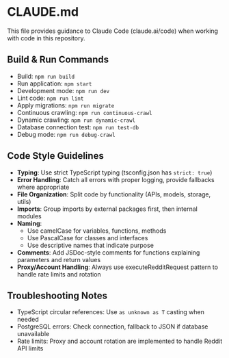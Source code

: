 # CLAUDE.md

This file provides guidance to Claude Code (claude.ai/code) when working with code in this repository.

## Build & Run Commands
- Build: `npm run build`
- Run application: `npm start`
- Development mode: `npm run dev`
- Lint code: `npm run lint`
- Apply migrations: `npm run migrate`
- Continuous crawling: `npm run continuous-crawl`
- Dynamic crawling: `npm run dynamic-crawl`
- Database connection test: `npm run test-db`
- Debug mode: `npm run debug-crawl`

## Code Style Guidelines
- **Typing**: Use strict TypeScript typing (tsconfig.json has `strict: true`)
- **Error Handling**: Catch all errors with proper logging, provide fallbacks where appropriate
- **File Organization**: Split code by functionality (APIs, models, storage, utils)
- **Imports**: Group imports by external packages first, then internal modules
- **Naming**: 
  - Use camelCase for variables, functions, methods
  - Use PascalCase for classes and interfaces
  - Use descriptive names that indicate purpose
- **Comments**: Add JSDoc-style comments for functions explaining parameters and return values
- **Proxy/Account Handling**: Always use executeRedditRequest pattern to handle rate limits and rotation

## Troubleshooting Notes
- TypeScript circular references: Use `as unknown as T` casting when needed
- PostgreSQL errors: Check connection, fallback to JSON if database unavailable
- Rate limits: Proxy and account rotation are implemented to handle Reddit API limits